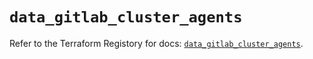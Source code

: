 # `data_gitlab_cluster_agents`

Refer to the Terraform Registory for docs: [`data_gitlab_cluster_agents`](https://www.terraform.io/docs/providers/gitlab/d/cluster_agents).
